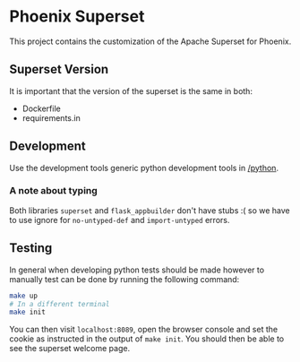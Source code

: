 # Phoenix Superset

This project contains the customization of the Apache Superset for Phoenix.

## Superset Version

It is important that the version of the superset is the same in both:
- Dockerfile
- requirements.in

## Development

Use the development tools generic python development tools in [/python](../../).

### A note about typing

Both libraries `superset` and `flask_appbuilder` don't have stubs :( so we have to use ignore for
`no-untyped-def` and `import-untyped` errors.

## Testing

In general when developing python tests should be made however to manually test can be done by
running the following command:

```bash
make up
# In a different terminal
make init
```

You can then visit `localhost:8089`, open the browser console and set the cookie as instructed in
the output of `make init`. You should then be able to see the superset welcome page.
